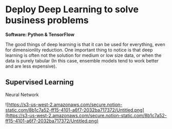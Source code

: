 # Deploy Deep Learning to solve business problems 

**Software: Python & TensorFlow**

The good things of deep learning is that it can be used for everything, even for dimensionlity reduction. One important thing to notice is that deep learning is often not the solution for medium or low size data, or when the data is purely tabular (In this case, ensemble models tend to work better and are less expensive).

## Supervised Learning

Neural Network 

![https://s3-us-west-2.amazonaws.com/secure.notion-static.com/8b1c7a52-ff15-4101-a6f7-2032ba717372/Untitled.png](https://s3-us-west-2.amazonaws.com/secure.notion-static.com/8b1c7a52-ff15-4101-a6f7-2032ba717372/Untitled.png)









